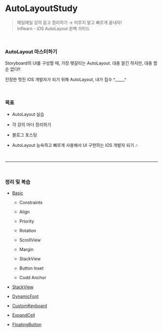# AutoLayoutStudy

> 매일매일 강의 듣고 정리하기 → 미루지 말고 빠르게 끝내자!  
> Inflearn - iOS AutoLayout 완벽 가이드

<br>

### AutoLayout 마스터하기

Storyboard의 UI를 구성할 때, 가장 헷갈리는 AutoLayout. 대충 알긴 하지만, 대충 할 순 없다!!  

진정한 멋진 iOS 개발자가 되기 위해 AutoLayout, 내가 접수 ^_____^  

<Br>

### 목표

- AutoLayout 실습

- 각 강의 마다 정리하기

- 블로그 포스팅

- AutoLayout 능숙하고 빠르게 사용해서 UI 구현하는 iOS 개발자 되기 🎶

<Br>

---

<br>

### 정리 및 복습

* [Basic](https://github.com/donnyrla10/AutoLayoutStudy/blob/main/AutoLayoutStudy/Basic.md)

    - Constraints

    - Align
    
    - Priority
    
    - Rotation
    
    - ScrollView
    
    - Margin
    
    - StackView
    
    - Button Inset
    
    - Codd Anchor

* [StackView](https://github.com/donnyrla10/AutoLayoutStudy/blob/main/AutoLayoutStudy/StackView/StackView.md)

* [DynamicFont](https://github.com/donnyrla10/AutoLayoutStudy/blob/main/AutoLayoutStudy/DynamicFont/DynamicFont.md)

* [CustomKeyboard](https://github.com/donnyrla10/AutoLayoutStudy/blob/main/AutoLayoutStudy/CustomKeyboard/CustomKeyboard.md)

* [ExpandCell](https://github.com/donnyrla10/AutoLayoutStudy/blob/main/AutoLayoutStudy/ExpandCell/ExpandCell.md)

* [FloatingButton](https://github.com/donnyrla10/AutoLayoutStudy/blob/main/AutoLayoutStudy/FloatingButton/FloatingButton.md)
